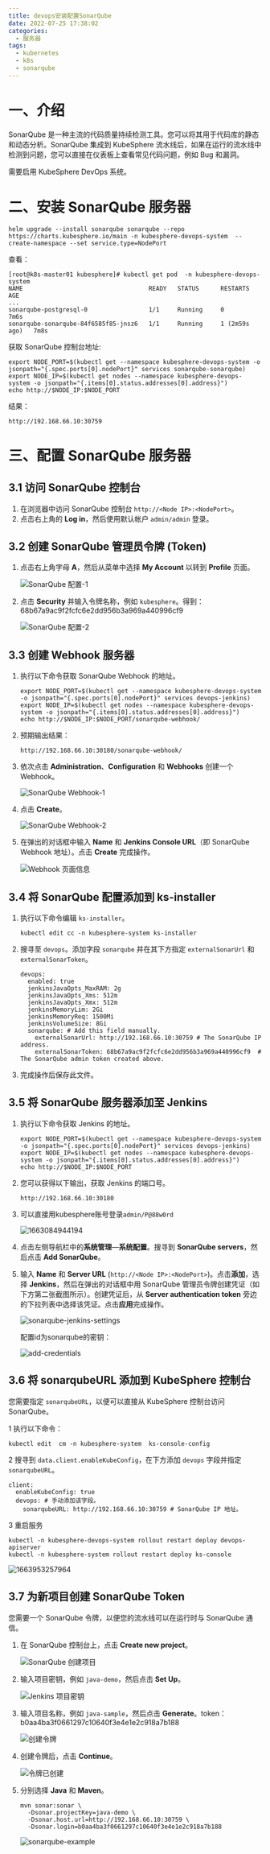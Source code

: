 ```yaml
---
title: devops安装配置SonarQube
date: 2022-07-25 17:38:02
categories:
  - 服务器
tags:
  - kubernetes 
  - k8s
  - sonarqube
---
```


# 一、介绍

SonarQube 是一种主流的代码质量持续检测工具。您可以将其用于代码库的静态和动态分析。SonarQube 集成到 KubeSphere 流水线后，如果在运行的流水线中检测到问题，您可以直接在仪表板上查看常见代码问题，例如 Bug 和漏洞。

需要启用 KubeSphere DevOps 系统。

# 二、安装 SonarQube 服务器

```
helm upgrade --install sonarqube sonarqube --repo https://charts.kubesphere.io/main -n kubesphere-devops-system  --create-namespace --set service.type=NodePort
```

查看：

```
[root@k8s-master01 kubesphere]# kubectl get pod  -n kubesphere-devops-system
NAME                                   READY   STATUS      RESTARTS        AGE
...
sonarqube-postgresql-0                 1/1     Running     0               7m6s
sonarqube-sonarqube-84f6585f85-jnsz6   1/1     Running     1 (2m59s ago)   7m8s
```

获取 SonarQube 控制台地址:

```
export NODE_PORT=$(kubectl get --namespace kubesphere-devops-system -o jsonpath="{.spec.ports[0].nodePort}" services sonarqube-sonarqube)
export NODE_IP=$(kubectl get nodes --namespace kubesphere-devops-system -o jsonpath="{.items[0].status.addresses[0].address}")
echo http://$NODE_IP:$NODE_PORT
```

结果：

```
http://192.168.66.10:30759
```

# 三、配置 SonarQube 服务器

## 3.1 访问 SonarQube 控制台

1. 在浏览器中访问 SonarQube 控制台 `http://<Node IP>:<NodePort>`。
2. 点击右上角的 **Log in**，然后使用默认帐户 `admin/admin` 登录。

## 3.2 创建 SonarQube 管理员令牌 (Token)

1. 点击右上角字母 **A**，然后从菜单中选择 **My Account** 以转到 **Profile** 页面。

   ![SonarQube 配置-1](devops安装配置SonarQube/sonarqube-config-1.png)

2. 点击 **Security** 并输入令牌名称，例如 `kubesphere`。得到：68b67a9ac9f2fcfc6e2dd956b3a969a440996cf9 

   ![SonarQube 配置-2](devops安装配置SonarQube/sonarqube-config-2.png)

## 3.3 创建 Webhook 服务器

1. 执行以下命令获取 SonarQube Webhook 的地址。

   ```
   export NODE_PORT=$(kubectl get --namespace kubesphere-devops-system -o jsonpath="{.spec.ports[0].nodePort}" services devops-jenkins)
   export NODE_IP=$(kubectl get nodes --namespace kubesphere-devops-system -o jsonpath="{.items[0].status.addresses[0].address}")
   echo http://$NODE_IP:$NODE_PORT/sonarqube-webhook/
   ```

2. 预期输出结果：

   ```
   http://192.168.66.10:30180/sonarqube-webhook/
   ```

3. 依次点击 **Administration**、**Configuration** 和 **Webhooks** 创建一个 Webhook。

   ![SonarQube Webhook-1](devops安装配置SonarQube/sonarqube-webhook-1.png)

4. 点击 **Create**。

   ![SonarQube Webhook-2](devops安装配置SonarQube/sonarqube-webhook-2.png)

5. 在弹出的对话框中输入 **Name** 和 **Jenkins Console URL**（即 SonarQube Webhook 地址）。点击 **Create** 完成操作。

   ![Webhook 页面信息](devops安装配置SonarQube/webhook-page-info.png)

## 3.4 将 SonarQube 配置添加到 ks-installer

1. 执行以下命令编辑 `ks-installer`。

   ```
   kubectl edit cc -n kubesphere-system ks-installer
   ```

2. 搜寻至 `devops`。添加字段 `sonarqube` 并在其下方指定 `externalSonarUrl` 和 `externalSonarToken`。

   ```
   devops:
     enabled: true
     jenkinsJavaOpts_MaxRAM: 2g
     jenkinsJavaOpts_Xms: 512m
     jenkinsJavaOpts_Xmx: 512m
     jenkinsMemoryLim: 2Gi
     jenkinsMemoryReq: 1500Mi
     jenkinsVolumeSize: 8Gi
     sonarqube: # Add this field manually.
       externalSonarUrl: http://192.168.66.10:30759 # The SonarQube IP address.
       externalSonarToken: 68b67a9ac9f2fcfc6e2dd956b3a969a440996cf9  # The SonarQube admin token created above.
   ```

3. 完成操作后保存此文件。

## 3.5 将 SonarQube 服务器添加至 Jenkins

1. 执行以下命令获取 Jenkins 的地址。

   ```
   export NODE_PORT=$(kubectl get --namespace kubesphere-devops-system -o jsonpath="{.spec.ports[0].nodePort}" services devops-jenkins)
   export NODE_IP=$(kubectl get nodes --namespace kubesphere-devops-system -o jsonpath="{.items[0].status.addresses[0].address}")
   echo http://$NODE_IP:$NODE_PORT
   ```

2. 您可以获得以下输出，获取 Jenkins 的端口号。

   ```
   http://192.168.66.10:30180
   ```

3. 可以直接用kubesphere账号登录`admin/P@88w0rd`

   ![1663084944194](devops安装配置SonarQube/1663084944194.png)

4. 点击左侧导航栏中的**系统管理**—**系统配置**。搜寻到 **SonarQube servers**，然后点击 **Add SonarQube**。

5. 输入 **Name** 和 **Server URL** (`http://<Node IP>:<NodePort>`)。点击**添加**，选择 **Jenkins**，然后在弹出的对话框中用 SonarQube 管理员令牌创建凭证（如下方第二张截图所示）。创建凭证后，从 **Server authentication token** 旁边的下拉列表中选择该凭证。点击**应用**完成操作。

   ![sonarqube-jenkins-settings](devops安装配置SonarQube/sonarqube-jenkins-settings.png)

   配置id为sonarqube的密钥：

   ![add-credentials](devops安装配置SonarQube/add-credentials.png)

## 3.6 将 sonarqubeURL 添加到 KubeSphere 控制台

您需要指定 `sonarqubeURL`，以便可以直接从 KubeSphere 控制台访问 SonarQube。

1 执行以下命令：

```
kubectl edit  cm -n kubesphere-system  ks-console-config
```
2 搜寻到 `data.client.enableKubeConfig`，在下方添加 `devops` 字段并指定 `sonarqubeURL`。

```
client:
  enableKubeConfig: true
  devops: # 手动添加该字段。
    sonarqubeURL: http://192.168.66.10:30759 # SonarQube IP 地址。
```
3 重启服务

```
kubectl -n kubesphere-devops-system rollout restart deploy devops-apiserver
kubectl -n kubesphere-system rollout restart deploy ks-console
```

![1663953257964](devops安装配置SonarQube/1663953257964.png)

## 3.7 为新项目创建 SonarQube Token

您需要一个 SonarQube 令牌，以便您的流水线可以在运行时与 SonarQube 通信。

1. 在 SonarQube 控制台上，点击 **Create new project**。

   ![SonarQube 创建项目](devops安装配置SonarQube/sonarqube-create-project.png)

2. 输入项目密钥，例如 `java-demo`，然后点击 **Set Up**。

   ![Jenkins 项目密钥](devops安装配置SonarQube/jenkins-projet-key.png)

3. 输入项目名称，例如 `java-sample`，然后点击 **Generate**。token：b0aa4ba3f0661297c10640f3e4e1e2c918a7b188

   ![创建令牌](devops安装配置SonarQube/generate-a-token.png)

4. 创建令牌后，点击 **Continue**。

   ![令牌已创建](devops安装配置SonarQube/token-created.png)

5. 分别选择 **Java** 和 **Maven**。

   ```
   mvn sonar:sonar \
     -Dsonar.projectKey=java-demo \
     -Dsonar.host.url=http://192.168.66.10:30759 \
     -Dsonar.login=b0aa4ba3f0661297c10640f3e4e1e2c918a7b188
   ```

   ![sonarqube-example](devops安装配置SonarQube/sonarqube-example.png)

 